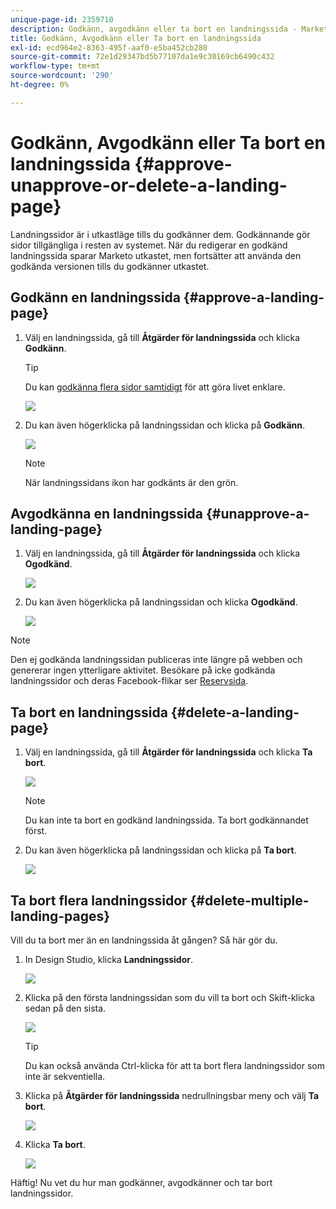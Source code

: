 ```yaml
---
unique-page-id: 2359710
description: Godkänn, avgodkänn eller ta bort en landningssida - Marketo Docs - produktdokumentation
title: Godkänn, Avgodkänn eller Ta bort en landningssida
exl-id: ecd964e2-8363-495f-aaf0-e5ba452cb280
source-git-commit: 72e1d29347bd5b77107da1e9c30169cb6490c432
workflow-type: tm+mt
source-wordcount: '290'
ht-degree: 0%

---
```


# Godkänn, Avgodkänn eller Ta bort en landningssida {#approve-unapprove-or-delete-a-landing-page}

Landningssidor är i utkastläge tills du godkänner dem. Godkännande gör sidor tillgängliga i resten av systemet. När du redigerar en godkänd landningssida sparar Marketo utkastet, men fortsätter att använda den godkända versionen tills du godkänner utkastet.

## Godkänn en landningssida {#approve-a-landing-page}

1. Välj en landningssida, gå till **Åtgärder för landningssida** och klicka **Godkänn**.

   >[!TIP]
   >
   >Du kan [godkänna flera sidor samtidigt](/help/marketo/product-docs/demand-generation/landing-pages/landing-page-actions/approve-multiple-landing-pages-at-once.md) för att göra livet enklare.

   ![](assets/image2014-9-16-15-3a28-3a22.png)

1. Du kan även högerklicka på landningssidan och klicka på **Godkänn**.

   ![](assets/image2014-9-16-15-3a30-3a4.png)

   >[!NOTE]
   >
   >När landningssidans ikon har godkänts är den grön.

## Avgodkänna en landningssida {#unapprove-a-landing-page}

1. Välj en landningssida, gå till **Åtgärder för landningssida** och klicka **Ogodkänd**.

   ![](assets/image2014-9-16-15-3a31-3a8.png)

1. Du kan även högerklicka på landningssidan och klicka **Ogodkänd**.

   ![](assets/image2014-9-16-15-3a31-3a34.png)

>[!NOTE]
>
>Den ej godkända landningssidan publiceras inte längre på webben och genererar ingen ytterligare aktivitet. Besökare på icke godkända landningssidor och deras Facebook-flikar ser [Reservsida](/help/marketo/product-docs/administration/settings/set-a-fallback-page.md).

## Ta bort en landningssida {#delete-a-landing-page}

1. Välj en landningssida, gå till **Åtgärder för landningssida** och klicka **Ta bort**.

   ![](assets/image2014-9-16-15-3a49-3a59.png)

   >[!NOTE]
   >
   >Du kan inte ta bort en godkänd landningssida. Ta bort godkännandet först.

1. Du kan även högerklicka på landningssidan och klicka på **Ta bort**.

   ![](assets/image2014-9-16-15-3a50-3a40.png)

## Ta bort flera landningssidor {#delete-multiple-landing-pages}

Vill du ta bort mer än en landningssida åt gången? Så här gör du.

1. In Design Studio, klicka **Landningssidor**.

   ![](assets/one.png)

1. Klicka på den första landningssidan som du vill ta bort och Skift-klicka sedan på den sista.

   ![](assets/two.png)

   >[!TIP]
   >
   >Du kan också använda Ctrl-klicka för att ta bort flera landningssidor som inte är sekventiella.

1. Klicka på **Åtgärder för landningssida** nedrullningsbar meny och välj **Ta bort**.

   ![](assets/three.png)

1. Klicka **Ta bort**.

   ![](assets/four.png)

Häftig! Nu vet du hur man godkänner, avgodkänner och tar bort landningssidor.
